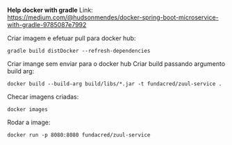 **Help docker with gradle**
Link:
https://medium.com/@hudsonmendes/docker-spring-boot-microservice-with-gradle-9785087e7992

Criar imagem e efetuar pull para docker hub:
```
gradle build distDocker --refresh-dependencies
```
Criar imange sem enviar para o docker hub
Criar build passando argumento build arg:
```
docker build --build-arg build/libs/*.jar -t fundacred/zuul-service .

```
Checar imagens criadas:
```
docker images
```
Rodar a image:
```
docker run -p 8080:8080 fundacred/zuul-service
```


